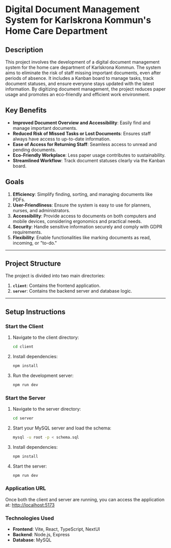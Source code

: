 # Digital Document Management System for Karlskrona Kommun's Home Care Department  

## Description  
This project involves the development of a digital document management system for the home care department of Karlskrona Kommun. The system aims to eliminate the risk of staff missing important documents, even after periods of absence. It includes a Kanban board to manage tasks, track document statuses, and ensure everyone stays updated with the latest information. By digitizing document management, the project reduces paper usage and promotes an eco-friendly and efficient work environment.  

## Key Benefits  
- **Improved Document Overview and Accessibility**: Easily find and manage important documents.  
- **Reduced Risk of Missed Tasks or Lost Documents**: Ensures staff always have access to up-to-date information.  
- **Ease of Access for Returning Staff**: Seamless access to unread and pending documents.  
- **Eco-Friendly Workplace**: Less paper usage contributes to sustainability.  
- **Streamlined Workflow**: Track document statuses clearly via the Kanban board.  

## Goals  
1. **Efficiency**: Simplify finding, sorting, and managing documents like PDFs.  
2. **User-Friendliness**: Ensure the system is easy to use for planners, nurses, and administrators.  
3. **Accessibility**: Provide access to documents on both computers and mobile devices, considering ergonomics and practical needs.  
4. **Security**: Handle sensitive information securely and comply with GDPR requirements.  
5. **Flexibility**: Enable functionalities like marking documents as read, incoming, or "to-do."  

---

## Project Structure  
The project is divided into two main directories:  
1. **`client`**: Contains the frontend application.  
2. **`server`**: Contains the backend server and database logic.  

---

## Setup Instructions  

### Start the Client  
1. Navigate to the client directory:  
   ```bash
   cd client
2. Install dependencies:
   ```bash
   npm install
   ```
3. Run the development server:
   ```bash
   npm run dev
### Start the Server
1. Navigate to the server directory:
   ```bash
   cd server
   ```
2. Start your MySQL server and load the schema:
   ```bash
   mysql -u root -p < schema.sql
   ```
3. Install dependencies:
   ```bash
   npm install
   ```
4. Start the server:
   ```bash
   npm run dev
   ```

### Application URL
Once both the client and server are running, you can access the application at:
[http://localhost:5173](http://localhost:5173)

### Technologies Used
- **Frontend**: Vite, React, TypeScript, NextUI
- **Backend**: Node.js, Express
- **Database**: MySQL
